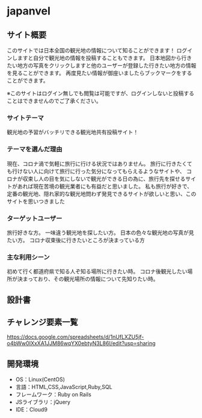 # japanvel

## サイト概要

このサイトでは日本全国の観光地の情報について知ることができます！
ログインしますと自分で観光地の情報を投稿することもできます。
日本地図から行きたい地方の写真をクリックしますと他のユーザーが登録した行きたい地方の情報を見ることができます。
再度見たい情報が御座いましたらブックマークをすることができます。

※このサイトはログイン無しでも閲覧は可能ですが、ログインしないと投稿することはできませんのでご了承ください。

### サイトテーマ
観光地の予習がバッチリできる観光地共有投稿サイト！

### テーマを選んだ理由

現在、コロナ渦で気軽に旅行に行ける状況ではありません。
旅行に行きたくても行けない人に向けて旅行に行った気分になってもらえるようなサイトや、
コロナが収束し人の目を気にしないで観光ができる日の為に、旅行先を探せるサイトがあれば現在苦境の観光業者にも有益だと思いました。
私も旅行が好きで、定番の観光地、隠れ家的な観光地問わず発見できるサイトが欲しいと思い、このサイトを思いつきました


### ターゲットユーザー

旅行好きな方。
一味違う観光地を探したい方。
日本の色々な観光地の写真が見たい方。
コロナ収束後に行きたいところが決まっている方

### 主な利用シーン

初めて行く都道府県で知る人ぞ知る場所に行きたい時。
コロナ後観光したい場所が決まっており、その観光場所の情報について先知りたい時。

## 設計書


## チャレンジ要素一覧
https://docs.google.com/spreadsheets/d/1nUfLXZU5jf-o4bWw0IXxXA1JJM86wqYX0ebtyN3L86I/edit?usp=sharing

## 開発環境
- OS：Linux(CentOS)
- 言語：HTML,CSS,JavaScript,Ruby,SQL
- フレームワーク：Ruby on Rails
- JSライブラリ：jQuery
- IDE：Cloud9

